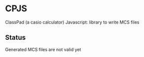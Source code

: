 # CPJS
ClassPad (a casio calculator) Javascript: library to write MCS files

## Status
Generated MCS files are not valid yet